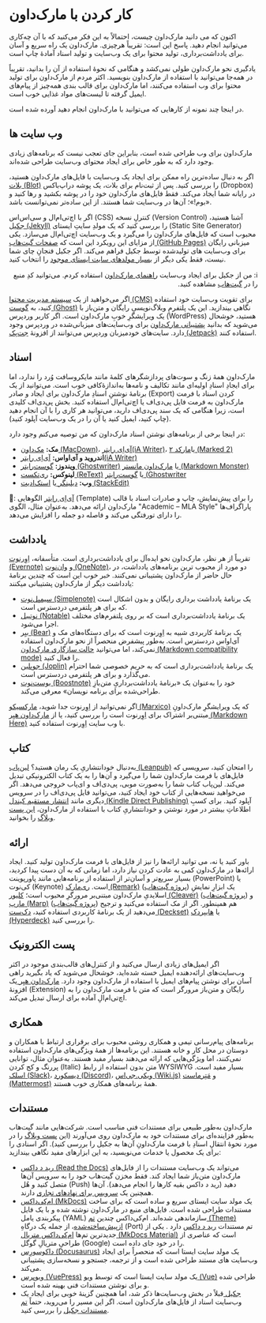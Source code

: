 # کار کردن با مارک‌داون

اکنون که می دانید مارک‌داون چیست، احتمالاً به این فکر می‌‌کنید که با آن چه‌کاری می‌توانید انجام دهید. پاسخ این است: تقریباً هر‌چیزی. مارک‌داون یک راه سریع و آسان برای یادداشت‌برداری، تولید محتوا برای یک وب‌‌سایت و تولید اسناد آمادهٔ چاپ است.

یادگیری نحو مارک‌داون طولی نمی‌کشد و هنگامی که نحوهٔ استفاده از آن را بدانید، تقریباً در همه‌جا می‌توانید با استفاده از مارک‌داون بنویسید. اکثر مردم از مارک‌داون برای تولید محتوا برای وب استفاده می‌کنند، اما مارک‌داون برای قالب بندی همه‌چیز از پیام‌های ایمیل گرفته تا لیست‌های مواد غذایی خوب است.

در اینجا چند نمونه از کارهایی که می‌توانید با مارک‌داون انجام دهید آورده شده است.

## وب سایت ها

مارک‌داون برای وب طراحی شده است، بنابراین جای تعجب نیست که برنامه‌های زیادی وجود دارد که به طور خاص برای ایجاد محتوای وب‌سایت طراحی شده‌اند.

اگر به دنبال ساده‌ترین راه ممکن برای ایجاد یک وب‌سایت با فایل‌های مارک‌داون هستید، [بلات (Blot)](https://blot.im/) را بررسی کنید. پس از ثبت‌نام برای بلات، یک پوشه دراپ‌باکس (Dropbox) در رایانه شما ایجاد می‌کند. فقط فایل‌های مارک‌داون خود را در پوشه بکشید و رها کنید و «بوم!»؛ آن‌ها در وب‌سایت شما هستند. از این ساده‌تر نمی‌توانست باشد.

اگر با اچ‌تی‌ام‌ال و سی‌اس‌اس (CSS) کنترلِ نسخه (Version Control) آشنا هستید، [ جکیل (Jekyll)](https://jekyllrb.com/) را بررسی کنید که یک مولدِ سایتِ ایستای (Static Site Generator) محبوب است که فایل‌های مارک‌داون را می‌گیرد و یک وب‌سایت اچ‌تی‌ام‌ال می‌سازد. یکی از مزایای این رویکرد این است که [صفحات گیت‌هاب (GitHub Pages)](https://pages.github.com/) میزبانی رایگان برای وب‌سایت های تولید‌شده توسط جکیل فراهم می‌کند. اگر جکیل فنجانِ چای شما نیست، فقط یکی دیگر از [بسیار مولدهای سایت ایستای موجود](https://jamstack.org/generators/) را انتخاب کنید.

<p dir="rtl">ℹ️: من از جکیل برای ایجاد وب‌سایت <a href="https://www.markdownguide.org">راهنمای مارک‌داون</a> استفاده کردم. می‌توانید کدِ منبع را در <a href="https://github.com/mattcone/markdown-guide">گیت‌هاب</a> مشاهده کنید.
</p>


اگر می‌خواهید از یک [سیستم مدیریت محتوا (CMS)](https://github.com/topics/cms) برای تقویت وب‌سایت خود استفاده کنید، به [گوست (Ghost)](https://ghost.org/) نگاهی بیندازید. این یک پلتفرمِ وبلاگ‌نویسیِ رایگان و متن‌باز با یک ویرایشگرِ خوبِ مارک‌داون است. اگر کاربر وردپرس (WordPress) هستید، خوشحال می‌شوید که بدانید [پشتیبانی مارک‌داون](https://en.support.wordpress.com/markdown/) برای وب‌سایت‌های میزبانی‌شده در وردپرس وجود دارد. سایت‌های خود‌میزبان وردپرس می‌توانند از افزونهٔ [جت‌پک (Jetpack)](https://jetpack.com/support/jetpack-blocks/markdown/) استفاده کنند.

## اسناد

مارک‌داون همهٔ زنگ‌ و سوت‌های پردازشگرهای کلمهٔ مانند مایکروسافت وُرد را ندارد، اما برای ایجادِ اسنادِ اولیه‌ای مانند تکالیف و نامه‌ها به‌اندازهٔ‌کافی خوب است. می‌توانید از یک برنامهٔ نوشتنِ اسنادِ مارک‌داون برای ایجاد و صادر (Export) کردن اسناد با فرمت مارک‌داون به فرمت فایل پی‌دی‌اف یا اچ‌تی‌ام‌ال استفاده کنید. بخش پی‌دی‌اف کلیدی است، زیرا هنگامی که یک سند پی‌دی‌اف دارید، می‌توانید هر کاری را با آن انجام دهید (چاپ کنید، ایمیل کنید یا آن را در یک وب‌سایت آپلود کنید).

در اینجا برخی از برنامه‌های نوشتن اسناد مارک‌داون که من توصیه می‌کنم وجود دارد:

- __مک:__ [مک‌داون (MacDown)](https://macdown.uranusjr.com/)، [آی‌اِی رایتر(iA Writer)](https://ia.net/writer/)، یا[مارکد ۲ (Marked 2)](https://marked2app.com)
- __اندروید و آی‌او‌اس:__ [آی‌اِی رایتر(iA Writer)](https://ia.net/writer)
- __ویندوز:__ [گوست‌رایتر (Ghostwriter)](https://wereturtle.github.io/ghostwriter/) یا [مارک‌داون مانستر (Markdown Monster)](https://markdownmonster.west-wind.com/)
- __لینوکس:__ [ری‌تکست (ReText)](https://github.com/retext-project/retext) یا [گوست‌رایتر (Ghostwriter](https://wereturtle.github.io/ghostwriter/)
- __وب:__ [ دیلینگر ](https://dillinger.io) یا [استک‌ادیت (StackEdit) ](https://stackedit.io/)

🔑: [آی‌اِی رایتر](https://ia.net/writer/templates/) الگوهایی (Template) را برای پیش‌نمایش، چاپ و صادرات اسناد با قالب مارک‌داون ارائه می‌دهد. به‌عنوان مثال، الگوی "Academic – MLA Style" پاراگراف‌ها را  دارای تورفتگی می‌کند و فاصله دو جمله را افزایش می‌دهد.

## یادداشت

تقریباً از هر نظر، مارک‌داون نحو ایده‌آل برای یادداشت‌برداری است. متأسفانه، [اِوِرنوت (Evernote)](https://evernote.com/) و [وان‌نوت (OneNote)](https://www.onenote.com/)، دو مورد از محبوب ترین برنامه‌های یادداشت، در حال حاضر از مارک‌داون پشتیبانی نمی‌کنند. خبر خوب این است که چندین برنامهٔ یادداشت دیگر از مارک‌داون پشتیبانی میکنند:

- [سیمپل‌نوت (Simplenote)](https://simplenote.com/) یک برنامهٔ یادداشت برداری رایگان و بدون اشکال است که برای هر پلتفرمی در‌دسترس است.
- [نوتیبل (Notable)](https://notable.md) یک برنامهٔ یادداشت‌برداری است که بر روی پلتفرم‌های مختلف اجرا می‌شود.
- [بیِر (Bear)](https://bear.app/) یک برنامهٔ کاربردی شبیه به اِوِرنوت است که برای دستگاه‌های مک و آی‌او‌اس در‌دسترس است. به‌طور پیشفرض منحصراً از نحو مارک‌داون استفاده نمی‌کند، اما می‌توانید [حالت سازگاری مارک‌داون (Markdown compatibility mode)](https://bear.app/faq/how-to-use-markdown-in-bear/) را فعال کنید.
- [جوپلین (Joplin)](https://joplinapp.org/) یک برنامهٔ یادداشت‌برداری است که به حریم خصوصی شما احترام می‌گذارد و برای هر پلتفرمی در‌دسترس است.
- [بوست‌نوت (Boostnote)](https://boostnote.io/) خود را به‌عنوان یک «برنامهٔ یادداشت‌برداریِ متن‌بازِ طراحی‌شده برای برنامه نویسان» معرفی می‌کند.

اگر نمی‌توانید از اِوِرنوت جدا شوید، [مارکسیکو (Marxico)](https://marxi.co/) که یک ویرایشگرِ مارک‌داونِ مبتنی‌بر اشتراک برای اِوِرنوت است را بررسی کنید، یا از [مارک‌داون هیِر (Markdown Here)](https://markdown-here.com/features.html#not-just-email) با وب سایت اِوِرنوت استفاده کنید.

## کتاب

به‌دنبال خودانتشاریِ یک رمان هستید؟ [لین‌پاب (Leanpub)](https://leanpub.com/) را امتحان کنید، سرویسی که فایل‌های با فرمت مارک‌داون شما را می‌گیرد و آن‌ها را به یک کتاب الکترونیکی تبدیل می‌کند. لین‌پاب کتاب شما را به‌صورت موبی، پی‌دی‌اف و ای‌پاب خروجی می‌دهد. اگر می‌خواهید نسخه‌هایی از کتاب خود ایجاد کنید، می‌توانید فایل پی‌دی‌اف را در سرویس دیگری مانند [ انتشار مستقیم کیندل (Kindle Direct Publishing)](https://kdp.amazon.com) آپلود کنید. برای کسبِ اطلاعاتِ بیشتر در مورد نوشتن و خودانتشاریِ کتاب با استفاده از مارک‌داون، [این پست وبلاگ](https://medium.com/techspiration-ideas-making-it-happen/how-i-wrote-and-published-my-roman-using-only-open-source-tools-5cdfbd7c00ca) را بخوانید.

## ارائه

باور کنید یا نه، می توانید ارائه‌ها را نیز از فایل‌های با فرمت مارک‌داون تولید کنید. ایجاد ارائه‌ها در مارک‌داون کمی به عادت کردن نیاز دارد، اما زمانی که به آن دست پیدا کردید، بسیار سریع‌تر و آسان‌تر از استفاده از برنامه‌هایی مانند پاورپوینت (PowerPoint) یا کی‌نوت (Keynote) است. [ری‌مارک (Remark)](https://remarkjs.com) ([پروژه گیت‌هاب](https://github.com/gnab/remark)) یک ابزارِ نمایشِ اسلایدیِ مارک‌داون مبتنی‌بر مرورگرِ محبوب است؛ [کلیور (Cleaver)](https://jdan.github.io/cleaver) ([پروژه گیت‌هاب](https://github.com/jdan/cleaver)) و [مارپ (Marp)](https://marp.app/) ([پروژه گیت‌هاب](https://github.com/marp-team/marp)) هم همینطور. اگر از مک استفاده می‌کنید و ترجیح می‌دهید از یک برنامهٔ کاربردی استفاده کنید، [دک‌ست (Deckset)](https://www.decksetapp.com/) یا [هایپردک (Hyperdeck)](https://hyperdeck.io/) را بررسی کنید.

## پست الکترونیک

اگر ایمیل‌های زیادی ارسال می‌کنید و از کنترل‌های قالب‌بندی موجود در اکثر وب‌سایت‌های ارائه‌دهنده ایمیل خسته شده‌اید، خوشحال می‌شوید که یاد بگیرید راهی آسان برای نوشتن پیام‌های ایمیل با استفاده از مارک‌داون وجود دارد. [مارک‌داون هیِر ](https://markdown-here.com) یک افزونهٔ (Extension) رایگان و متن‌باز مرورگر است که متن با فرمت مارک‌داون را به اچ‌تی‌ام‌الِ آماده برای ارسال تبدیل می‌کند.

## همکاری

برنامه‌های پیام‌رسانی تیمی و همکاری روشی محبوب برای برقراری ارتباط با همکاران و دوستان در محل کار و خانه هستند. این برنامه‌ها از همهٔ ویژگی‌های مارک‌داون استفاده نمی‌کنند، اما ویژگی‌هایی که ارائه می‌دهند بسیار مفید هستند. به‌عنوان مثال، توانایی پررنگ و کج کردن (Italic) متن بدون استفاده از رابط WYSIWYG بسیار مفید است. [اسلک (Slack)](https://slack.com)، [دیسکورد (Discord)](https://discord.com)، [ویکی.جی‌اس (Wiki.js)](https://js.wiki) و [مَتِرماست (Mattermost)](https://Mattermost.com) همهٔ برنامه‌های همکاری خوب هستند.

## مستندات

مارک‌داون به‌طور طبیعی برای مستندات فنی مناسب است. شرکت‌هایی مانند گیت‌هاب به‌طور فزاینده‌ای برای مستندات خود به مارک‌داون روی می‌آورند (این [پست وبلاگ](https://github.com/blog/1939-how-github-uses-github-to-document-github) را در مورد نحوهٔ انتقالِ اسنادِ با فرمت مارک‌داونِ آن‌ها به جکیل را بررسی کنید).  اگر اسنادی را برای یک محصول یا خدمات می‌نویسید، به این ابزارهای مفید نگاهی بیندازید:

- [رید د داکس (Read the Docs)](https://readthedocs.org) می‌تواند یک وب‌سایت مستندات را از فایل‌های مارک‌داون متن‌باز شما ایجاد کند. فقط مخزن گیت‌هاب خود را به سرویس آن‌ها متصل کنید و هُل (Push) دهید (رید د داکس بقیه کارها را انجام می‌دهد). آن‌ها همچنین یک [سرویس برای نهادهای تجاری](https://readthedocs.com/) دارند.
- [ام‌کی‌داکس (MkDocs)](https://www.mkdocs.org/) یک مولد سایت ایستای سریع و ساده است که برای ساخت مستندات طراحی شده است. فایل‌های منبع در مارک‌داون نوشته شده و با یک فایل پیکربندی یامل (YAML) سازماندهی شده‌اند. ام‌کی‌داکس چندین [تم (Theme) ازپیش‌ساخته‌شده](https://www.mkdocs.org/user-guide/styling-your-docs/)، از جمله یک درگاهِ (Port) تم مستندات [رید د داکس](https://readthedocs.org/ ) دارد . یکی از جدیدترین تم‌ها [ام‌کی‌داکس متریال (MkDocs Material)](https://squidfunk.github.io/mkdocs-material/) است که عناصری از طراحیِ متریالِ گوگل (Google) را در خود جای داده است.
- [داکوسورِس (Docusaurus)](https://docusaurus.io/) یک مولد سایت ایستا است که منحصراً برای ایجاد وب‌سایت های مستند طراحی شده است و از ترجمه، جستجو و نسخه‌سازی پشتیبانی می‌کند.
- [ویوپرس (VuePress)](https://vuepress.vuejs.org/) یک مولد سایت ایستا است که توسط [ویو (Vue)](https://vuejs.org/) طراحی شده و برای نوشتن مستندات فنی بهینه شده است.
- [جکیل ](https://jekyllrb.com/) قبلاً در بخش وب‌سایت‌ها ذکر شد، اما همچنین گزینهٔ خوبی برای ایجاد یک وب‌سایت اسناد از فایل‌های مارک‌داون است. اگر این مسیر را می‌روید، حتماً [تم مستندات جکیل](https://idratherbewriting.com/documentation-theme-jekyll/) را بررسی کنید.
